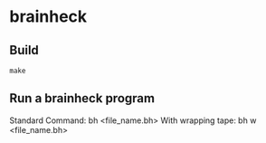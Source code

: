 # brainheck

## Build
```make```

## Run a brainheck program
Standard Command: bh <file_name.bh>
With wrapping tape: bh w <file_name.bh>
